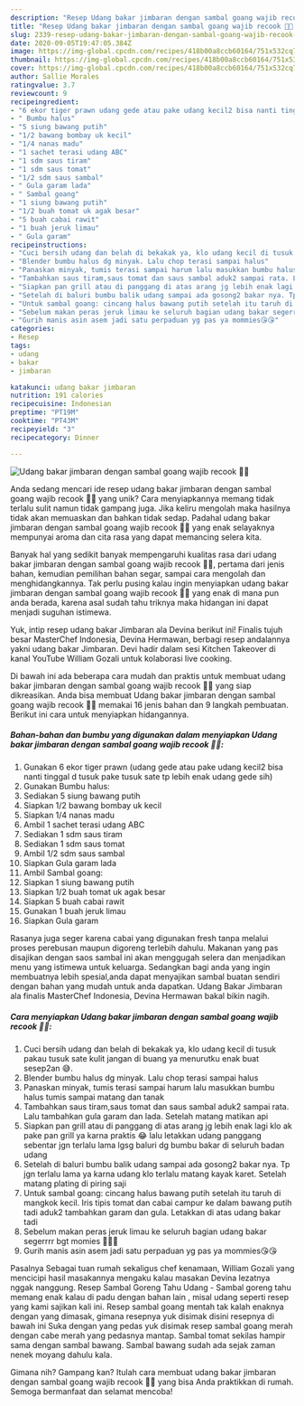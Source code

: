 ```yaml
---
description: "Resep Udang bakar jimbaran dengan sambal goang wajib recook 👍🏻 yang Lezat Sekali"
title: "Resep Udang bakar jimbaran dengan sambal goang wajib recook 👍🏻 yang Lezat Sekali"
slug: 2339-resep-udang-bakar-jimbaran-dengan-sambal-goang-wajib-recook-yang-lezat-sekali
date: 2020-09-05T19:47:05.384Z
image: https://img-global.cpcdn.com/recipes/418b00a8ccb60164/751x532cq70/udang-bakar-jimbaran-dengan-sambal-goang-wajib-recook-👍🏻-foto-resep-utama.jpg
thumbnail: https://img-global.cpcdn.com/recipes/418b00a8ccb60164/751x532cq70/udang-bakar-jimbaran-dengan-sambal-goang-wajib-recook-👍🏻-foto-resep-utama.jpg
cover: https://img-global.cpcdn.com/recipes/418b00a8ccb60164/751x532cq70/udang-bakar-jimbaran-dengan-sambal-goang-wajib-recook-👍🏻-foto-resep-utama.jpg
author: Sallie Morales
ratingvalue: 3.7
reviewcount: 9
recipeingredient:
- "6 ekor tiger prawn udang gede atau pake udang kecil2 bisa nanti tinggal d tusuk pake tusuk sate tp lebih enak udang gede sih"
- " Bumbu halus"
- "5 siung bawang putih"
- "1/2 bawang bombay uk kecil"
- "1/4 nanas madu"
- "1 sachet terasi udang ABC"
- "1 sdm saus tiram"
- "1 sdm saus tomat"
- "1/2 sdm saus sambal"
- " Gula garam lada"
- " Sambal goang"
- "1 siung bawang putih"
- "1/2 buah tomat uk agak besar"
- "5 buah cabai rawit"
- "1 buah jeruk limau"
- " Gula garam"
recipeinstructions:
- "Cuci bersih udang dan belah di bekakak ya, klo udang kecil di tusuk pakau tusuk sate kulit jangan di buang ya menurutku enak buat sesep2an 😅."
- "Blender bumbu halus dg minyak. Lalu chop terasi sampai halus"
- "Panaskan minyak, tumis terasi sampai harum lalu masukkan bumbu halus tumis sampai matang dan tanak"
- "Tambahkan saus tiram,saus tomat dan saus sambal aduk2 sampai rata. Lalu tambahkan gula garam dan lada. Setelah matang matikan api"
- "Siapkan pan grill atau di panggang di atas arang jg lebih enak lagi klo ak pake pan grill ya karna praktis 😂 lalu letakkan udang panggang sebentar jgn terlalu lama lgsg baluri dg bumbu bakar di seluruh badan udang"
- "Setelah di baluri bumbu balik udang sampai ada gosong2 bakar nya. Tp jgn terlalu lama ya karna udang klo terlalu matang kayak karet. Setelah matang plating di piring saji"
- "Untuk sambal goang: cincang halus bawang putih setelah itu taruh di mangkok kecil. Iris tipis tomat dan cabai campur ke dalam bawang putih tadi aduk2 tambahkan garam dan gula. Letakkan di atas udang bakar tadi"
- "Sebelum makan peras jeruk limau ke seluruh bagian udang bakar segerrrr bgt momies 🥰👍🏻"
- "Gurih manis asin asem jadi satu perpaduan yg pas ya mommies😘😘"
categories:
- Resep
tags:
- udang
- bakar
- jimbaran

katakunci: udang bakar jimbaran 
nutrition: 191 calories
recipecuisine: Indonesian
preptime: "PT19M"
cooktime: "PT43M"
recipeyield: "3"
recipecategory: Dinner

---
```



![Udang bakar jimbaran dengan sambal goang wajib recook 👍🏻](https://img-global.cpcdn.com/recipes/418b00a8ccb60164/751x532cq70/udang-bakar-jimbaran-dengan-sambal-goang-wajib-recook-👍🏻-foto-resep-utama.jpg)

Anda sedang mencari ide resep udang bakar jimbaran dengan sambal goang wajib recook 👍🏻 yang unik? Cara menyiapkannya memang tidak terlalu sulit namun tidak gampang juga. Jika keliru mengolah maka hasilnya tidak akan memuaskan dan bahkan tidak sedap. Padahal udang bakar jimbaran dengan sambal goang wajib recook 👍🏻 yang enak selayaknya mempunyai aroma dan cita rasa yang dapat memancing selera kita.

Banyak hal yang sedikit banyak mempengaruhi kualitas rasa dari udang bakar jimbaran dengan sambal goang wajib recook 👍🏻, pertama dari jenis bahan, kemudian pemilihan bahan segar, sampai cara mengolah dan menghidangkannya. Tak perlu pusing kalau ingin menyiapkan udang bakar jimbaran dengan sambal goang wajib recook 👍🏻 yang enak di mana pun anda berada, karena asal sudah tahu triknya maka hidangan ini dapat menjadi suguhan istimewa.

Yuk, intip resep udang bakar Jimbaran ala Devina berikut ini! Finalis tujuh besar MasterChef Indonesia, Devina Hermawan, berbagi resep andalannya yakni udang bakar Jimbaran. Devi hadir dalam sesi Kitchen Takeover di kanal YouTube William Gozali untuk kolaborasi live cooking.


Di bawah ini ada beberapa cara mudah dan praktis untuk membuat udang bakar jimbaran dengan sambal goang wajib recook 👍🏻 yang siap dikreasikan. Anda bisa membuat Udang bakar jimbaran dengan sambal goang wajib recook 👍🏻 memakai 16 jenis bahan dan 9 langkah pembuatan. Berikut ini cara untuk menyiapkan hidangannya.

<!--inarticleads1-->

##### Bahan-bahan dan bumbu yang digunakan dalam menyiapkan Udang bakar jimbaran dengan sambal goang wajib recook 👍🏻:

1. Gunakan 6 ekor tiger prawn (udang gede atau pake udang kecil2 bisa nanti tinggal d tusuk pake tusuk sate tp lebih enak udang gede sih)
1. Gunakan  Bumbu halus:
1. Sediakan 5 siung bawang putih
1. Siapkan 1/2 bawang bombay uk kecil
1. Siapkan 1/4 nanas madu
1. Ambil 1 sachet terasi udang ABC
1. Sediakan 1 sdm saus tiram
1. Sediakan 1 sdm saus tomat
1. Ambil 1/2 sdm saus sambal
1. Siapkan  Gula garam lada
1. Ambil  Sambal goang:
1. Siapkan 1 siung bawang putih
1. Siapkan 1/2 buah tomat uk agak besar
1. Siapkan 5 buah cabai rawit
1. Gunakan 1 buah jeruk limau
1. Siapkan  Gula garam


Rasanya juga seger karena cabai yang digunakan fresh tanpa melalui proses perebusan maupun digoreng terlebih dahulu. Makanan yang pas disajikan dengan saos sambal ini akan menggugah selera dan menjadikan menu yang istimewa untuk keluarga. Sedangkan bagi anda yang ingin membuatnya lebih spesial,anda dapat menyajikan sambal buatan sendiri dengan bahan yang mudah untuk anda dapatkan. Udang Bakar Jimbaran ala finalis MasterChef Indonesia, Devina Hermawan bakal bikin nagih. 

<!--inarticleads2-->

##### Cara menyiapkan Udang bakar jimbaran dengan sambal goang wajib recook 👍🏻:

1. Cuci bersih udang dan belah di bekakak ya, klo udang kecil di tusuk pakau tusuk sate kulit jangan di buang ya menurutku enak buat sesep2an 😅.
1. Blender bumbu halus dg minyak. Lalu chop terasi sampai halus
1. Panaskan minyak, tumis terasi sampai harum lalu masukkan bumbu halus tumis sampai matang dan tanak
1. Tambahkan saus tiram,saus tomat dan saus sambal aduk2 sampai rata. Lalu tambahkan gula garam dan lada. Setelah matang matikan api
1. Siapkan pan grill atau di panggang di atas arang jg lebih enak lagi klo ak pake pan grill ya karna praktis 😂 lalu letakkan udang panggang sebentar jgn terlalu lama lgsg baluri dg bumbu bakar di seluruh badan udang
1. Setelah di baluri bumbu balik udang sampai ada gosong2 bakar nya. Tp jgn terlalu lama ya karna udang klo terlalu matang kayak karet. Setelah matang plating di piring saji
1. Untuk sambal goang: cincang halus bawang putih setelah itu taruh di mangkok kecil. Iris tipis tomat dan cabai campur ke dalam bawang putih tadi aduk2 tambahkan garam dan gula. Letakkan di atas udang bakar tadi
1. Sebelum makan peras jeruk limau ke seluruh bagian udang bakar segerrrr bgt momies 🥰👍🏻
1. Gurih manis asin asem jadi satu perpaduan yg pas ya mommies😘😘


Pasalnya Sebagai tuan rumah sekaligus chef kenamaan, William Gozali yang mencicipi hasil masakannya mengaku kalau masakan Devina lezatnya nggak nanggung. Resep Sambal Goreng Tahu Udang - Sambal goreng tahu memang enak kalau di padu dengan bahan lain , misal udang seperti resep yang kami sajikan kali ini. Resep sambal goang mentah tak kalah enaknya dengan yang dimasak, gimana resepnya yuk disimak disini resepnya di bawah ini Suka dengan yang pedas yuk disimak resep sambal goang merah dengan cabe merah yang pedasnya mantap. Sambal tomat sekilas hampir sama dengan sambal bawang. Sambal bawang sudah ada sejak zaman nenek moyang dahulu kala. 

Gimana nih? Gampang kan? Itulah cara membuat udang bakar jimbaran dengan sambal goang wajib recook 👍🏻 yang bisa Anda praktikkan di rumah. Semoga bermanfaat dan selamat mencoba!
